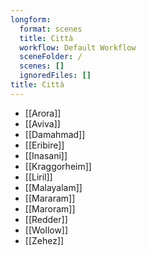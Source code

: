 ```yaml
---
longform:
  format: scenes
  title: Città
  workflow: Default Workflow
  sceneFolder: /
  scenes: []
  ignoredFiles: []
title: Città
---
```

- [[Arora]]
- [[Aviva]]
- [[Damahmad]]
- [[Eribire]]
- [[Inasani]]
- [[Kraggorheim]]
- [[Liril]]
- [[Malayalam]]
- [[Mararam]]
- [[Maroram]]
- [[Redder]]
- [[Wollow]]
- [[Zehez]]